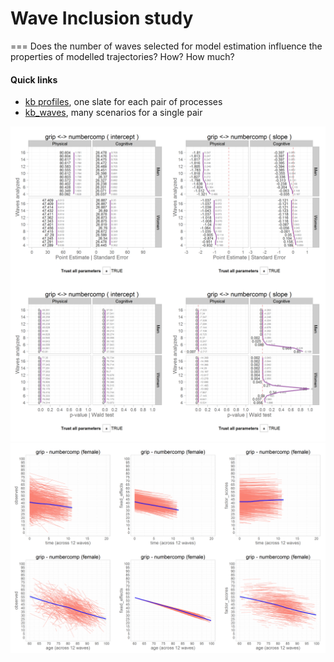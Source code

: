 # Wave Inclusion study
===
Does the number of waves selected for model estimation influence the properties of modelled trajectories? How? How much? 

#### Quick links
* [kb profiles][kb_profiles], one slate for each pair of processes
* [kb_waves][kb_waves], many scenarios for a single pair



[kb_profiles]:https://github.com/IALSA/wave-inclusion/blob/master/reports/kb_profiles/kb_profiles.md
[kb_waves]:https://github.com/IALSA/wave-inclusion/blob/master/reports/kb_fans_waves/kb_fans_waves.md

![profile](https://raw.githubusercontent.com/IALSA/wave-inclusion/master/reports/kb_profiles/figure_rmd/grip_numbercomp-1.png)
![waves](https://raw.githubusercontent.com/IALSA/wave-inclusion/master/reports/kb_fans_waves/figure_rmd/female_cognitive_12-1.png)


